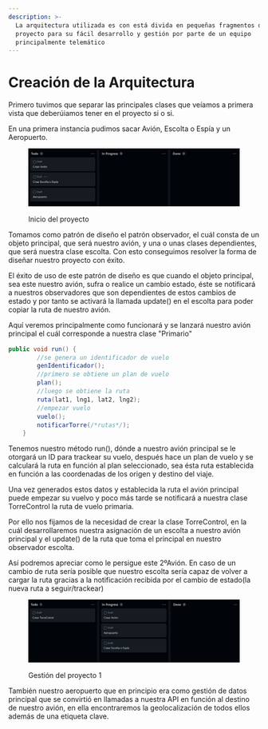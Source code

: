 ```yaml
---
description: >-
  La arquitectura utilizada es con está divida en pequeñas fragmentos del
  proyecto para su fácil desarrollo y gestión por parte de un equipo
  principalmente telemático
---
```


# Creación de la Arquitectura

Primero tuvimos que separar las principales clases que veíamos a primera vista que deberúiamos tener en el proyecto si o si.

En una primera instancia pudimos sacar Avión, Escolta o Espía y un Aeropuerto.

<figure><img src="../.gitbook/assets/imgFS2.png" alt=""><figcaption><p>Inicio del proyecto</p></figcaption></figure>

Tomamos como patrón de diseño el patrón observador, el cuál consta de un objeto principal, que será nuestro avión, y una o unas clases dependientes, que será nuestra clase escolta. Con esto conseguimos resolver la forma de diseñar nuestro proyecto con éxito.

El éxito de uso de este patrón de diseño es que cuando el objeto principal, sea este nuestro avión, sufra o realice un cambio estado, éste se notificará a nuestros observadores que son dependientes de estos cambios de estado y por tanto se activará la llamada update() en el escolta para poder copiar la ruta de nuestro avión.

Aquí veremos principalmente como funcionará y se lanzará nuestro avión principal el cuál corresponde a nuestra clase "Primario"

```java
public void run() {
        //se genera un identificador de vuelo
        genIdentificador();
        //primero se obtiene un plan de vuelo
        plan();
        //luego se obtiene la ruta
        ruta(lat1, lng1, lat2, lng2);
        //empezar vuelo
        vuelo();
        notificarTorre(/*rutas*/);
    }
```

Tenemos nuestro método run(), dónde a nuestro avión principal se le otorgará un ID para trackear su vuelo, después hace un plan de vuelo y se calculará la ruta en función al plan seleccionado, sea ésta ruta establecida en función a las coordenadas de los origen y destino del viaje.

Una vez generados estos datos y establecida la ruta el avión principal puede empezar su vuelvo y poco más tarde se notificará  a nuestra clase TorreControl la ruta de vuelo primaria.

Por ello nos fijamos de la necesidad de crear la clase TorreControl, en la cuál desarrollaremos nuestra asignación de un escolta a nuestro avión principal y el update() de la ruta que toma el principal en nuestro observador escolta.

Así podremos apreciar como le persigue este 2ºAvión. En caso de un cambio de ruta sería posible que nuestro escolta sería capaz de volver a cargar la ruta gracias a la notificación recibida por el cambio de estado(la nueva ruta a seguir/trackear)



<figure><img src="../.gitbook/assets/imgFS3.png" alt=""><figcaption><p>Gestión del proyecto 1</p></figcaption></figure>

También nuestro aeropuerto que en principio era como gestión de datos principal que se convirtió en llamadas a nuestra API en función al destino de nuestro avión, en ella encontraremos la geolocalización de todos ellos además de una etiqueta clave.



